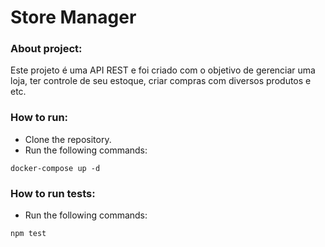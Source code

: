 # Store Manager

### About project:

Este projeto é uma API REST e foi criado com o objetivo de gerenciar uma loja, ter controle de seu estoque, criar compras com diversos produtos e etc.

### How to run:

- Clone the repository.
- Run the following commands:

```
docker-compose up -d
```

### How to run tests:

- Run the following commands:

```
npm test
```
